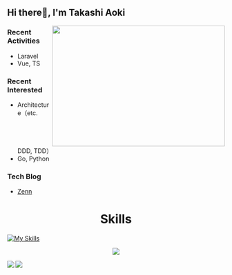 ## Hi there👋, I'm Takashi Aoki
<div>
  <img align='right' src='https://raw.githubusercontent.com/abhisheknaiidu/abhisheknaiidu/master/code.gif' width=400 height=280>
</div>

### Recent Activities
- Laravel
- Vue, TS

### Recent Interested
- Architecture（etc. DDD, TDD）
- Go, Python

### Tech Blog
- [Zenn](https://zenn.dev/takashi5816)

<h1 align="center">Skills</h1>


[![My Skills](https://skillicons.dev/icons?i=js,vue,ts,jquery,php,laravel,symfony,java,mysql,postgres,git,linux,vite,webpack,nodejs,nginx,docker,aws,vscode)](https://skillicons.dev)

<p align="center">
  <img src="https://github-profile-trophy.vercel.app/?username=TakashiAoki5816&theme=onedark">
</p>

<div dir=auto>
  <a href="https://github.comgithub-readme-stats">
    <img align="left" src="https://github-readme-stats.vercel.app/api?username=TakashiAoki5816&show_icons=true&theme=vue-dark" />
  </a>
  <a href="https://github.com/github-readme-stats">
    <img align="left" src="https://github-readme-stats.vercel.app/api/top-langs/?username=TakashiAoki5816&theme=vue-dark" />
  </a>
</div>

